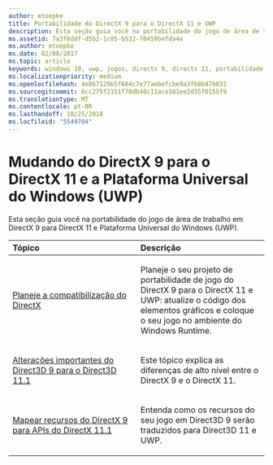 ```yaml
---
author: mtoepke
title: Portabilidade do DirectX 9 para o DirectX 11 e UWP
description: Esta seção guia você na portabilidade do jogo de área de trabalho em DirectX 9 para DirectX 11 e Plataforma Universal do Windows (UWP).
ms.assetid: 7a3f8ddf-d5b2-1c05-b532-70459befda4e
ms.author: mtoepke
ms.date: 02/08/2017
ms.topic: article
keywords: windows 10, uwp, jogos, directx 9, directx 11, portabilidade
ms.localizationpriority: medium
ms.openlocfilehash: 4e867129b5f684c7e77aebefcbe9a3f68b47b031
ms.sourcegitcommit: 6cc275f2151f78db40c11ace381ee2d35f0155f9
ms.translationtype: MT
ms.contentlocale: pt-BR
ms.lasthandoff: 10/25/2018
ms.locfileid: "5549704"
---
```

# <a name="moving-from-directx-9-to-directx-11-and-universal-windows-platform-uwp"></a>Mudando do DirectX 9 para o DirectX 11 e a Plataforma Universal do Windows (UWP)



Esta seção guia você na portabilidade do jogo de área de trabalho em DirectX 9 para DirectX 11 e Plataforma Universal do Windows (UWP).

<table>
<colgroup>
<col width="50%" />
<col width="50%" />
</colgroup>
<thead>
<tr class="header">
<th align="left">Tópico</th>
<th align="left">Descrição</th>
</tr>
</thead>
<tbody>
<tr class="odd">
<td align="left"><p><a href="plan-your-directx-port.md">Planeje a compatibilização do DirectX</a></p></td>
<td align="left"><p>Planeje o seu projeto de portabilidade de jogo do DirectX 9 para o DirectX 11 e UWP: atualize o código dos elementos gráficos e coloque o seu jogo no ambiente do Windows Runtime.</p></td>
</tr>
<tr class="even">
<td align="left"><p><a href="understand-direct3d-11-1-concepts.md">Alterações importantes do Direct3D 9 para o Direct3D 11.1</a></p></td>
<td align="left"><p>Este tópico explica as diferenças de alto nível entre o DirectX 9 e o DirectX 11.</p></td>
</tr>
<tr class="odd">
<td align="left"><p><a href="feature-mapping.md">Mapear recursos do DirectX 9 para APIs do DirectX 11.1</a></p></td>
<td align="left"><p>Entenda como os recursos do seu jogo em Direct3D 9 serão traduzidos para Direct3D 11 e UWP.</p></td>
</tr>
</tbody>
</table>

 

 

 





